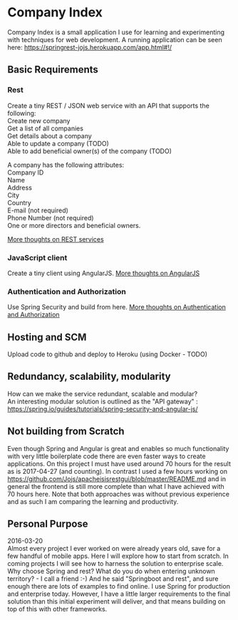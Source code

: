 # Company Index
Company Index is a small application I use for learning and experimenting with techniques for web development.
A running application can be seen here: https://springrest-jojs.herokuapp.com/app.html#!/

## Basic Requirements
### Rest
Create a tiny REST / JSON web service with an API that supports the following:  
Create new company  
Get a list of all companies  
Get details about a company  
Able to update a company (TODO)  
Able to add beneficial owner(s) of the company (TODO)  

A company has the following attributes:  
Company ID  
Name  
Address  
City  
Country  
E-mail (not required)  
Phone Number (not required)  
One or more directors and beneficial owners.  

[More thoughts on REST services](docs/REST.md)


### JavaScript client
Create a tiny client using AngularJS.
[More thoughts on AngularJS](docs/ANGULARJS.md)

### Authentication and Authorization
Use Spring Security and build from here.
[More thoughts on Authentication and Authorization](docs/AUTH.md)

## Hosting and SCM
Upload code to github and deploy to Heroku (using Docker - TODO)

## Redundancy, scalability, modularity
How can we make the service redundant, scalable and modular?  
An interesting modular solution is outlined as the "API gateway" : https://spring.io/guides/tutorials/spring-security-and-angular-js/

## Not building from Scratch
Even though Spring and Angular is great and enables so much functionality with very 
little boilerplate code there are even faster ways to create applications. On this project I must have used around 70 hours for the result 
as is 2017-04-27 (and counting). In contrast I used a few hours working on https://github.com/Jojs/apacheisisrestgui/blob/master/README.md
and in general the frontend is still more complete than what I have achieved with 70 hours here. 
Note that both approaches was without previous experience and as such I am comparing the learning and productivity.  

## Personal Purpose
2016-03-20  
Almost every project I ever worked on were already years old, save for a few handful of mobile apps. Here I will explore how to start from scratch. In coming projects I will see how to harness the solution to enterprise scale.
Why choose Spring and rest? What do you do when entering unknown territory? - I call a friend :-) And he said "Springboot and rest", and sure enough there are lots of examples to find online. 
I use Spring for production and enterprise today. However, I have a little larger requirements to the final solution than this initial experiment will deliver, and that means building on top of this with other frameworks.

